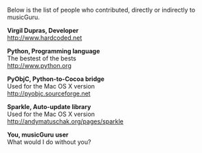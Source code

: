 Below is the list of people who contributed, directly or indirectly to musicGuru.

**Virgil Dupras, Developer**<br/>
<http://www.hardcoded.net>

**Python, Programming language**<br/>
The bestest of the bests<br/>
<http://www.python.org>

**PyObjC, Python-to-Cocoa bridge**<br/>
Used for the Mac OS X version<br/>
<http://pyobjc.sourceforge.net>

**Sparkle, Auto-update library**<br/>
Used for the Mac OS X version<br/>
<http://andymatuschak.org/pages/sparkle>

**You, musicGuru user**<br/>
What would I do without you?